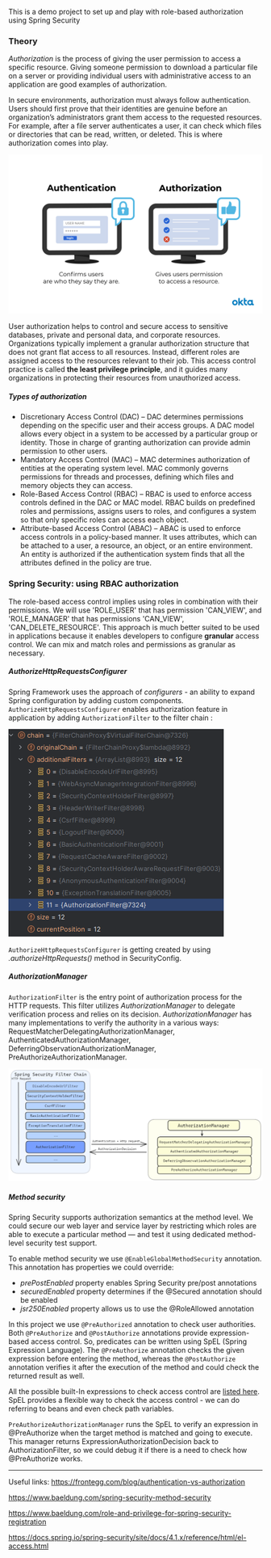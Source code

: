 This is a demo project to set up and play with role-based authorization using Spring Security

### Theory
_Authorization_ is the process of giving the user permission to access a specific resource. Giving someone permission to
download a particular file on a server or providing individual users with administrative access to an application are 
good examples of authorization.

In secure environments, authorization must always follow authentication. Users should first prove that their identities 
are genuine before an organization’s administrators grant them access to the requested resources. For example, after a 
file server authenticates a user, it can check which files or directories that can be read, written, or deleted. 
This is where authorization comes into play.

![authentication-and-authorization](https://github.com/IhorHorchakov/spring-security-role-based-authorization/blob/master/img/authentication-and-authorization.png?raw=true)

User authorization helps to control and secure access to sensitive databases, private and personal data, and corporate 
resources. Organizations typically implement a granular authorization structure that does not grant flat access to all 
resources. Instead, different roles are assigned access to the resources relevant to their job. This access control 
practice is called **the least privilege principle**, and it guides many organizations in protecting their resources
from unauthorized access.

##### Types of authorization
- Discretionary Access Control (DAC) – DAC determines permissions depending on the specific user and their access groups. 
A DAC model allows every object in a system to be accessed by a particular group or identity. Those in charge of granting
authorization can provide admin permission to other users.
- Mandatory Access Control (MAC) – MAC determines authorization of entities at the operating system level. MAC commonly 
governs permissions for threads and processes, defining which files and memory objects they can access.
- Role-Based Access Control (RBAC) – RBAC is used to enforce access controls defined in the DAC or MAC model. RBAC builds
on predefined roles and permissions, assigns users to roles, and configures a system so that only specific roles can access
each object.
- Attribute-based Access Control (ABAC) – ABAC is used to enforce access controls in a policy-based manner. It uses 
attributes, which can be attached to a user, a resource, an object, or an entire environment. An entity is authorized
if the authentication system finds that all the attributes defined in the policy are true.

### Spring Security: using RBAC authorization
The role-based access control implies using roles in combination with their permissions. We will use 'ROLE_USER' that has
permission 'CAN_VIEW', and 'ROLE_MANAGER' that has permissions 'CAN_VIEW', 'CAN_DELETE_RESOURCE'.
This approach is much better suited to be used in applications because it enables developers to configure **granular**
access control. We can mix and match roles and permissions as granular as necessary.

##### AuthorizeHttpRequestsConfigurer
Spring Framework uses the approach of _configurers_ - an ability to expand Spring configuration by adding custom components. 
`AuthorizeHttpRequestsConfigurer` enables authorization feature in application by adding `AuthorizationFilter` to the filter
chain : 

![](https://github.com/IhorHorchakov/spring-security-role-based-authorization/blob/master/img/filter-chain.png?raw=true)

`AuthorizeHttpRequestsConfigurer` is getting created by using _.authorizeHttpRequests()_ method in SecurityConfig.

##### AuthorizationManager
`AuthorizationFilter` is the entry point of authorization process for the HTTP requests. This filter utilizes _AuthorizationManager_ to delegate 
verification process and relies on its decision. _AuthorizationManager_ has many implementations to verify the authority
in a various ways: RequestMatcherDelegatingAuthorizationManager, AuthenticatedAuthorizationManager, DeferringObservationAuthorizationManager, PreAuthorizeAuthorizationManager.

![](https://github.com/IhorHorchakov/spring-security-role-based-authorization/blob/master/img/authorization-manager.png?raw=true)

##### Method security
Spring Security supports authorization semantics at the method level. We could secure our web layer and service layer by
restricting which roles are able to execute a particular method — and test it using dedicated method-level security test support.

To enable method security we use `@EnableGlobalMethodSecurity` annotation. This annotation has properties we could override:
- _prePostEnabled_ property enables Spring Security pre/post annotations
- _securedEnabled_ property determines if the @Secured annotation should be enabled
- _jsr250Enabled_ property allows us to use the @RoleAllowed annotation

In this project we use `@PreAuthorized` annotation to check user authorities. Both `@PreAuthorize` and `@PostAuthorize` 
annotations provide expression-based access control. So, predicates can be written using SpEL (Spring Expression Language).
The `@PreAuthorize` annotation checks the given expression before entering the method, whereas the `@PostAuthorize` annotation
verifies it after the execution of the method and could check the returned result as well.

All the possible built-In expressions to check access control are [listed here](https://docs.spring.io/spring-security/site/docs/4.1.x/reference/html/el-access.html).
SpEL provides a flexible way to check the access control - we can do referring to beans and even check path variables.

`PreAuthorizeAuthorizationManager` runs the SpEL to verify an expression in @PreAuthorize when the target method is matched
and going to execute. This manager returns ExpressionAuthorizationDecision back to AuthorizationFilter, so we could debug
it if there is a need to check how @PreAuthorize works.

-------
Useful links:
https://frontegg.com/blog/authentication-vs-authorization

https://www.baeldung.com/spring-security-method-security

https://www.baeldung.com/role-and-privilege-for-spring-security-registration

https://docs.spring.io/spring-security/site/docs/4.1.x/reference/html/el-access.html


